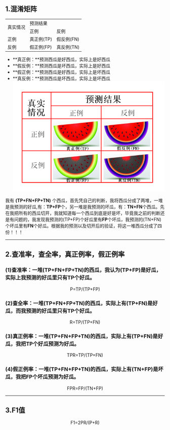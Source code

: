 ## 1.混淆矩阵
<table>
<tr>
<td rowspan=2>真实情况</td>
<td colspan=2>预测结果</td>
</tr>
<tr>
<td>正例</td>
<td>反例</td>
</tr>
<tr>
<td>正例</td>
<td>真正例(TP)</td>
<td>假反例(FN)</td>
</tr>
<tr>
<td>反例</td>
<td>假正例(FP)</td>
<td>真反例(TN)</td>
</tr>
</table>

- **真正例：**预测西瓜是好西瓜，实际上是好西瓜
- **假反例：**预测西瓜是坏西瓜，实际上是好西瓜
- **假正例：**预测西瓜是好西瓜，实际上是坏西瓜
- **真反例：**预测西瓜是坏西瓜，实际上是坏西瓜
![](../../pictures/混淆矩阵.png)

我有 **(TP+FN+FP+TN)** 个西瓜，首先凭自己的判断，我将西瓜分成了两堆，一堆是我预测的好瓜,有：**TP+FP**个，另一堆是我预测的坏瓜，有：**TN+FN**个西瓜。先在我把所有的西瓜切开，我就知道每一个西瓜到底是好是坏，毕竟我之前的判断还是有问题的，我发现我预测的(TP+FP)个好瓜里有**FP**个坏瓜，我预测的(TN+FN)个坏瓜里有**FN**个好瓜。根据我的预测以及切开后的验证，将这一堆西瓜分成了四份！！！

---
## 2.查准率，查全率，真正例率，假正例率
### (1)查准率：一堆(TP+FN+FP+TN)的西瓜，我认为(TP+FP)是好瓜，实际上我预测的好瓜里只有TP个好瓜。
<p align="center">P=TP/(TP+FP)</p>

### (2)查全率：一堆(TP+FN+FP+TN)的西瓜，实际上有(TP+FN)是好瓜，而我预测的好瓜里只有TP个好瓜。
<p align="center">R=TP/(TP+FN)</p>

### (3)真正例率：一堆(TP+FN+FP+TN)的西瓜，实际上有(TP+FN)是好瓜，我把TP个好瓜预测为好瓜。
<p align="center">TPR=TP/(TP+FN)</p>

### (4)假正例率：一堆(TP+FN+FP+TN)的西瓜，实际上有(TN+FP)是坏瓜，我把FP个坏瓜预测为好瓜。
<p align="center">FPR=FP/(TN+FP)</p>

---
## 3.F1值
<p align="center">F1=2PR/(P+R)</p>
